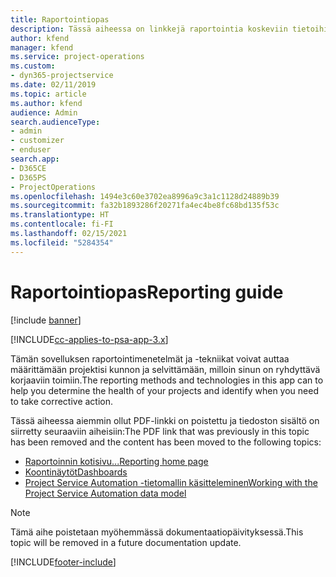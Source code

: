 ```yaml
---
title: Raportointiopas
description: Tässä aiheessa on linkkejä raportointia koskeviin tietoihin.
author: kfend
manager: kfend
ms.service: project-operations
ms.custom:
- dyn365-projectservice
ms.date: 02/11/2019
ms.topic: article
ms.author: kfend
audience: Admin
search.audienceType:
- admin
- customizer
- enduser
search.app:
- D365CE
- D365PS
- ProjectOperations
ms.openlocfilehash: 1494e3c60e3702ea8996a9c3a1c1128d24889b39
ms.sourcegitcommit: fa32b1893286f20271fa4ec4be8fc68bd135f53c
ms.translationtype: HT
ms.contentlocale: fi-FI
ms.lasthandoff: 02/15/2021
ms.locfileid: "5284354"
---
```

# <a name="reporting-guide"></a><span data-ttu-id="16c9b-103">Raportointiopas</span><span class="sxs-lookup"><span data-stu-id="16c9b-103">Reporting guide</span></span>

[!include [banner](../../includes/psa-now-project-operations.md)]

[!INCLUDE[cc-applies-to-psa-app-3.x](../../includes/cc-applies-to-psa-app-3x.md)]

<span data-ttu-id="16c9b-104">Tämän sovelluksen raportointimenetelmät ja -tekniikat voivat auttaa määrittämään projektisi kunnon ja selvittämään, milloin sinun on ryhdyttävä korjaaviin toimiin.</span><span class="sxs-lookup"><span data-stu-id="16c9b-104">The reporting methods and technologies in this app can to help you determine the health of your projects and identify when you need to take corrective action.</span></span> 

<span data-ttu-id="16c9b-105">Tässä aiheessa aiemmin ollut PDF-linkki on poistettu ja tiedoston sisältö on siirretty seuraaviin aiheisiin:</span><span class="sxs-lookup"><span data-stu-id="16c9b-105">The PDF link that was previously in this topic has been removed and the content has been moved to the following topics:</span></span>

- [<span data-ttu-id="16c9b-106">Raportoinnin kotisivu...</span><span class="sxs-lookup"><span data-stu-id="16c9b-106">Reporting home page</span></span>](../reports-reporting-dynamics-365-project-service.md)
- [<span data-ttu-id="16c9b-107">Koontinäytöt</span><span class="sxs-lookup"><span data-stu-id="16c9b-107">Dashboards</span></span>](../reports-dashboards.md)
- [<span data-ttu-id="16c9b-108">Project Service Automation -tietomallin käsitteleminen</span><span class="sxs-lookup"><span data-stu-id="16c9b-108">Working with the Project Service Automation data model</span></span>](../reports-working-project-service-data-model.md)

> [!NOTE]
> <span data-ttu-id="16c9b-109">Tämä aihe poistetaan myöhemmässä dokumentaatiopäivityksessä.</span><span class="sxs-lookup"><span data-stu-id="16c9b-109">This topic will be removed in a future documentation update.</span></span> 


[!INCLUDE[footer-include](../../includes/footer-banner.md)]